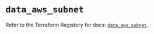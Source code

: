 # `data_aws_subnet`

Refer to the Terraform Registory for docs: [`data_aws_subnet`](https://registry.terraform.io/providers/hashicorp/aws/5.7.0/docs/data-sources/subnet).
